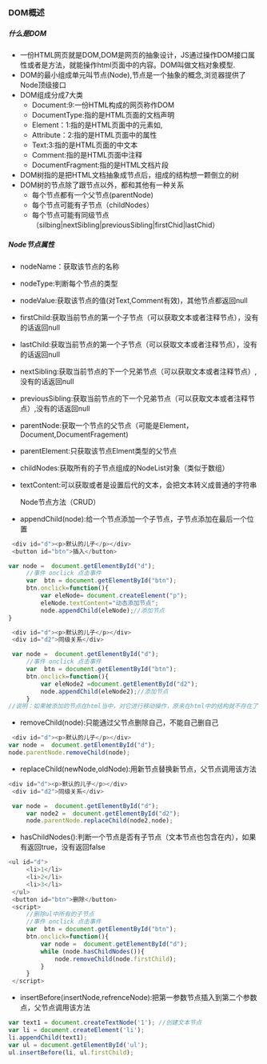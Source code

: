 ### DOM概述

##### 什么是DOM

* 一份HTML网页就是DOM,DOM是网页的抽象设计，JS通过操作DOM接口属性或者是方法，就能操作html页面中的内容。DOM叫做文档对象模型.
* DOM的最小组成单元叫节点(Node),节点是一个抽象的概念,浏览器提供了Node顶级接口
* DOM组成分成7大类
  * Document:9:一份HTML构成的网页称作DOM
  * DocumentType:指的是HTML页面的文档声明
  * Element：1:指的是HTML页面中的元素如<head>,<body>
  * Attribute：2:指的是HTML页面中的属性
  * Text:3:指的是HTML页面的中文本
  * Comment:指的是HTML页面中注释
  * DocumentFragment:指的是HTML文档片段
* DOM树指的是把HTML文档抽象成节点后，组成的结构想一颗倒立的树
* DOM树的节点除了跟节点以外，都和其他有一种关系
  * 每个节点都有一个父节点(parentNode)
  * 每个节点可能有子节点（childNodes）
  * 每个节点可能有同级节点（silbing|nextSibling|previousSibling|firstChid|lastChid）

##### Node节点属性

* nodeName：获取该节点的名称
* nodeType:判断每个节点的类型
* nodeValue:获取该节点的值(对Text,Comment有效)，其他节点都返回null
* firstChild:获取当前节点的第一个子节点（可以获取文本或者注释节点），没有的话返回null
* lastChild:获取当前节点的第一个子节点（可以获取文本或者注释节点），没有的话返回null
* nextSibling:获取当前节点的下一个兄弟节点（可以获取文本或者注释节点）,没有的话返回null
* previousSibling:获取当前节点的下一个兄弟节点（可以获取文本或者注释节点）,没有的话返回null
* parentNode:获取一个节点的父节点（可能是Element，Document,DocumentFragement)
* parentElement:只获取该节点Elment类型的父节点
* childNodes:获取所有的子节点组成的NodeList对象（类似于数组）
* textContent:可以获取或者是设置后代的文本，会把文本转义成普通的字符串

  Node节点方法（CRUD）

* appendChild(node):给一个节点添加一个子节点，子节点添加在最后一个位置

```javascript
 <div id="d"><p>默认的儿子</p></div>
 <button id="btn">插入</button>

var node =  document.getElementById("d");
     //事件 onclick 点击事件
     var  btn = document.getElementById("btn");
     btn.onclick=function(){
         var eleNode= document.createElement("p");
         eleNode.textContent="动态添加节点";
         node.appendChild(eleNode);//添加节点
}
```

```javascript
 <div id="d"><p>默认的儿子</p></div>
 <div id="d2">同级关系</div>

 var node =  document.getElementById("d");
     //事件 onclick 点击事件
     var  btn = document.getElementById("btn");
     btn.onclick=function(){
         var eleNode2 =document.getElementById("d2");
         node.appendChild(eleNode2);//添加节点
     }
//说明：如果被添加的节点在html当中，对它进行移动操作，原来在html中的结构就不存在了
```

* removeChild(node):只能通过父节点删除自己，不能自己删自己

```javascript
 <div id="d"><p>默认的儿子</p></div>
var node =  document.getElementById("d");
node.parentNode.removeChild(node);
```

* replaceChild(newNode,oldNode):用新节点替换新节点，父节点调用该方法

```javascript
<div id="d"><p>默认的儿子</p></div>
 <div id="d2">同级关系</div>

 var node =  document.getElementById("d");
     var node2 =  document.getElementById("d2");
     node.parentNode.replaceChild(node2,node);
```

* hasChildNodes():判断一个节点是否有子节点（文本节点也包含在内），如果有返回true，没有返回false

```javascript
<ul id="d">
     <li>1</li>
     <li>2</li>
     <li>3</li>
 </ul>
 <button id="btn">删除</button>
 <script>
     //删除ul中所有的子节点
     //事件 onclick 点击事件
     var  btn = document.getElementById("btn");
     btn.onclick=function(){
         var node =  document.getElementById("d");
         while (node.hasChildNodes()){
             node.removeChild(node.firstChild);
         }
     }
 </script>
```

* insertBefore(insertNode,refrenceNode):把第一参数节点插入到第二个参数点，父节点调用该方法

```javascript
var text1 = document.createTextNode('1'); //创建文本节点
var li = document.createElement('li');
li.appendChild(text1);
var ul = document.getElementById('ul');
ul.insertBefore(li, ul.firstChild);
```


